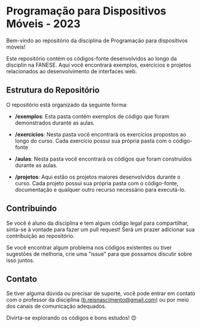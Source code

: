 
# Programação para Dispositivos Móveis - 2023
Bem-vindo ao repositório da disciplina de Programação para dispositivos móveis!

Este repositório contém os códigos-fonte desenvolvidos ao longo da disciplin na FANESE. Aqui você encontrará exemplos, exercícios e projetos relacionados ao desenvolvimento de interfaces web.

## Estrutura do Repositório
O repositório está organizado da seguinte forma:

- **/exemplos**: Esta pasta contém exemplos de código que foram demonstrados durante as aulas.

- **/exercicios**: Nesta pasta você encontrará os exercícios propostos ao longo do curso. Cada exercício possui sua própria pasta com o código-fonte 
- **/aulas**: Nesta pasta você encontrará os códigos que foram construídos durante as aulas.

- **/projetos**: Aqui estão os projetos maiores desenvolvidos durante o curso. Cada projeto possui sua própria pasta com o código-fonte, documentação e qualquer outro recurso necessário para executá-lo.


## Contribuindo
Se você é aluno da disciplina e tem algum código legal para compartilhar, sinta-se à vontade para fazer um pull request! Será um prazer adicionar sua contribuição ao repositório.

Se você encontrar algum problema nos códigos existentes ou tiver sugestões de melhoria, crie uma "issue" para que possamos discutir sobre isso juntos.

## Contato
Se tiver alguma dúvida ou precisar de suporte, você pode entrar em contato com o professor da disciplina (b.reisnascimento@gmail.com) ou por meio dos canais de comunicação adequados.

Divirta-se explorando os códigos e bons estudos! 😊
